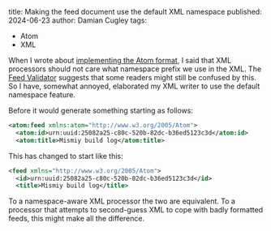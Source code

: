 title: Making the feed document use the default XML namespace
published: 2024-06-23
author: Damian Cugley
tags:
- Atom
- XML

When I wrote about [implementing the Atom format][1], I said that XML
processors should not care what namespace prefix we use in the XML.
The [Feed Validator] suggests that some readers might still be confused
by this. So I have, somewhat annoyed, elaborated my XML writer to use
the default namespace feature.

Before it would generate something starting as follows:

```xml
<atom:feed xmlns:atom="http://www.w3.org/2005/Atom">
  <atom:id>urn:uuid:25082a25-c80c-520b-82dc-b36ed5123c3d</atom:id>
  <atom:title>Mismiy build log</atom:title>
```

This has changed to start like this:

```xml
<feed xmlns="http://www.w3.org/2005/Atom">
  <id>urn:uuid:25082a25-c80c-520b-82dc-b36ed5123c3d</id>
  <title>Mismiy build log</title>
```

To a namespace-aware XML processor the two are equivalent. To a
processor that attempts to second-guess XML to cope with badly
formatted feeds, this might make all the difference.






[1]: 2024-05-26-atom.html
[Feed Validator]: https://validator.w3.org/feed/
